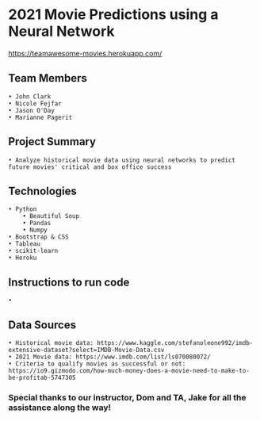 #  2021 Movie Predictions using a Neural Network
https://teamawesome-movies.herokuapp.com/

## Team Members
	• John Clark
	• Nicole Fejfar
	• Jason O'Day
	• Marianne Pagerit
	
## Project Summary
	• Analyze historical movie data using neural networks to predict future movies' critical and box office success 
	
## Technologies
	• Python
		• Beautiful Soup
		• Pandas
		• Numpy
	• Bootstrap & CSS
	• Tableau
	• scikit-learn
	• Heroku
	
## Instructions to run code
	• 
	
## Data Sources
	• Historical movie data: https://www.kaggle.com/stefanoleone992/imdb-extensive-dataset?select=IMDB-Movie-Data.csv
	• 2021 Movie data: https://www.imdb.com/list/ls070080072/
	• Criteria to qualify movies as successful or not: https://io9.gizmodo.com/how-much-money-does-a-movie-need-to-make-to-be-profitab-5747305

### Special thanks to our instructor, Dom and TA, Jake for all the assistance along the way!
